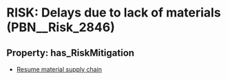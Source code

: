 # RISK: __Delays due to lack of materials__ (PBN__Risk_2846)

## Property: has_RiskMitigation

* [Resume material supply chain](PBN__Mitigation_988)

